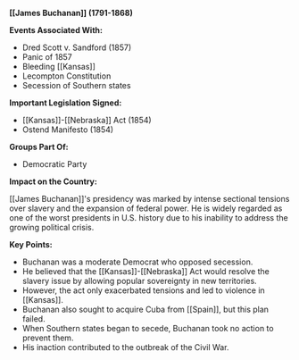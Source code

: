 **[[James Buchanan]] (1791-1868)**

**Events Associated With:**

* Dred Scott v. Sandford (1857)
* Panic of 1857
* Bleeding [[Kansas]]
* Lecompton Constitution
* Secession of Southern states

**Important Legislation Signed:**

* [[Kansas]]-[[Nebraska]] Act (1854)
* Ostend Manifesto (1854)

**Groups Part Of:**

* Democratic Party

**Impact on the Country:**

[[James Buchanan]]'s presidency was marked by intense sectional tensions over slavery and the expansion of federal power. He is widely regarded as one of the worst presidents in U.S. history due to his inability to address the growing political crisis.

**Key Points:**

* Buchanan was a moderate Democrat who opposed secession.
* He believed that the [[Kansas]]-[[Nebraska]] Act would resolve the slavery issue by allowing popular sovereignty in new territories.
* However, the act only exacerbated tensions and led to violence in [[Kansas]].
* Buchanan also sought to acquire Cuba from [[Spain]], but this plan failed.
* When Southern states began to secede, Buchanan took no action to prevent them.
* His inaction contributed to the outbreak of the Civil War.